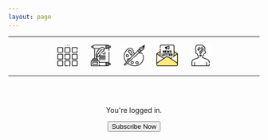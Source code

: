 ```yaml
---
layout: page
---
```

<center>
<hr width="100%" size="3">
<div class="container">
        <a href="https://ellisjalia.com"><img src="/assets/icons/menu-bw.png" style="width:43px;height:43px;justify-content:center;display:inline-block;border:1px;margin: 0px 8px;padding:2px;"/></a>
        <a href="https://ellisjalia.com/essays"><img src="/assets/icons/quill-bw.png" style="width:43px;height:43px;justify-content:center;display:inline-block;border:1px;margin: 0px 8px;padding:2px;"/></a>
        <a href="https://ellisjalia.com/art"><img src="/assets/icons/paint-palette-bw.png" style="width:43px;height:43px;justify-content:center;display:inline-block;border:1px;margin: 0px 8px;padding:2px;"/></a>
        <a href="https://ellisjalia.com/newsletter"><img src="/assets/icons/newsletter.png" style="width:43px;height:43px;justify-content:center;display:inline-block;border:1px;margin: 0px 8px;padding:2px;"/></a>
        <a href="https://ellisjalia.com/about"><img src="/assets/icons/unknown-bw.png" style="width:43px;height:43px;justify-content:center;display:inline-block;border:1px;margin: 0px 8px;padding:2px;"/></a>
 </div>
  <hr width="100%" size="3">
  </center>

<!-- 🔒 Minimal Style -->
<style>
  #firebaseui-auth-container {
    margin: 60px auto;
    max-width: 400px;
    font-family: -apple-system, BlinkMacSystemFont, "Segoe UI", Roboto, "Helvetica Neue", Arial, sans-serif;
    text-align: center;
  }
</style>

<!-- 🔒 FirebaseUI + Premium Paywall -->
<div id="firebaseui-auth-container"></div>

<div id="paywall-section" style="max-width: 400px; margin: 40px auto; text-align: center;">
  <p>You're logged in. </p>
  <button id="subscribe-button">Subscribe Now</button>
</div>

<div id="premium-content" style="display:none; max-width: 400px; margin: 40px auto; text-align: center;">
  <h3>Premium Content</h3>
  <p>This is your exclusive members-only content.</p>
</div>

<!-- Firebase & FirebaseUI -->
<script src="https://www.gstatic.com/firebasejs/10.8.1/firebase-app-compat.js"></script>
<script src="https://www.gstatic.com/firebasejs/10.8.1/firebase-auth-compat.js"></script>
<script src="https://www.gstatic.com/firebasejs/10.8.1/firebase-firestore-compat.js"></script>
<script src="https://www.gstatic.com/firebasejs/10.8.1/firebase-functions-compat.js"></script>
<script src="https://www.gstatic.com/firebasejs/ui/6.0.2/firebase-ui-auth.js"></script>
<link rel="stylesheet" href="https://www.gstatic.com/firebasejs/ui/6.0.2/firebase-ui-auth.css" />
<script src="https://js.stripe.com/v3/"></script>

<!-- 🔧 Main Script -->
<script>
  document.addEventListener("DOMContentLoaded", () => {
    const firebaseConfig = {
      apiKey: "AIzaSyDLRxkrPfPbskX2kyNgNMk4MDg-5volGTI",
      authDomain: "ellisjalia-db.firebaseapp.com",
      projectId: "ellisjalia-db",
      storageBucket: "ellisjalia-db.appspot.com", // ✅ fixed .app → .com
      messagingSenderId: "269108432993",
      appId: "1:269108432993:web:93262054eb937faf789a20",
      measurementId: "G-NYXXY0PL56"
    };

    firebase.initializeApp(firebaseConfig);

    const auth = firebase.auth();
    const db = firebase.firestore();
    const functions = firebase.app().functions("europe-west2");
    const stripe = Stripe("pk_live_51QNBnKEEjZULKoNrdlW6uTVgvy0T3pss5P07c1vFtEhLIncQtHLXcRAoT7Nea2PfdfrK3hmd1YwHE9dK1aentQdf00BB9B0YGC");

    const ui = firebaseui.auth.AuthUI.getInstance() || new firebaseui.auth.AuthUI(auth);

    const loginBox = document.getElementById("firebaseui-auth-container");
    const paywall = document.getElementById("paywall-section");
    const premium = document.getElementById("premium-content");
    const subscribeBtn = document.getElementById("subscribe-button");

    async function hasPaid(uid) {
      const snap = await db.collection("users").doc(uid).get();
      return snap.exists && snap.data().status === "active";
    }

    auth.onAuthStateChanged(async (user) => {
      if (user) {
        loginBox.style.display = "none";
        const paid = await hasPaid(user.uid);
        paywall.style.display = paid ? "none" : "block";
        premium.style.display = paid ? "block" : "none";
      } else {
        loginBox.style.display = "block";
        paywall.style.display = "none";
        premium.style.display = "none";

        ui.start("#firebaseui-auth-container", {
          signInOptions: [firebase.auth.EmailAuthProvider.PROVIDER_ID],
          credentialHelper: firebaseui.auth.CredentialHelper.NONE,
          signInSuccessUrl: window.location.href
        });
      }
    });

    if (subscribeBtn) {
      subscribeBtn.addEventListener("click", async () => {
        if (!auth.currentUser) {
          alert("Please log in first.");
          return;
        }

        subscribeBtn.disabled = true;

        try {
          const createCheckout = functions.httpsCallable("createCheckoutSession");
          const { data } = await createCheckout({
            successUrl: window.location.origin + "/newsletter?success=true",
            cancelUrl: window.location.origin + "/newsletter?canceled=true"
          });

          if (data?.url) {
            window.location.href = data.url; // ✅ seamless
          } else {
            alert("Could not start checkout.");
          }
        } catch (err) {
          console.error("Stripe error:", err);
          alert("Checkout failed: " + err.message);
        } finally {
          subscribeBtn.disabled = false;
        }
      });
    }
  });
</script>
